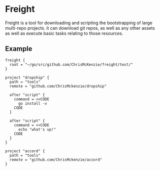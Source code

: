 # Freight

Freight is a tool for downloading and scripting the bootstrapping of large multi-repo projects. it can download git repos, as well 
as any other assets as well as execute basic tasks relating to those resources.

## Example
```
freight {
  root = "~/go/src/github.com/ChrisMcKenzie/freight/test/"
}

project "dropship" {
  path = "tools"
  remote = "github.com/ChrisMckenzie/dropship"

  after "script" {
    command = <<CODE
      go install -v
    CODE
  }

  after "script" {
    command = <<CODE
      echo "what's up!"
    CODE
  }
}

project "accord" {
  path = "tools"
  remote = "github.com/ChrisMckenzie/accord"
}
```
